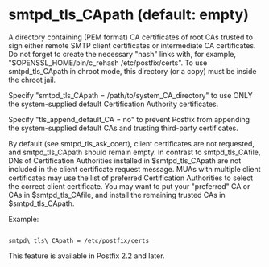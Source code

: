 # smtpd_tls_CApath (default: empty)
 A directory containing (PEM format) CA certificates of root CAs
trusted to sign either remote SMTP client certificates or intermediate CA
certificates. Do not forget to create the necessary "hash" links with,
for example, "$OPENSSL\_HOME/bin/c\_rehash /etc/postfix/certs". To use
smtpd\_tls\_CApath in chroot mode, this directory (or a copy) must be
inside the chroot jail. 


 Specify "smtpd\_tls\_CApath = /path/to/system\_CA\_directory" to
use ONLY the system-supplied default Certification Authority certificates.



 Specify "tls\_append\_default\_CA = no" to prevent Postfix from
appending the system-supplied default CAs and trusting third-party
certificates. 


 By default (see smtpd\_tls\_ask\_ccert), client certificates are
not requested, and smtpd\_tls\_CApath should remain empty. In contrast
to smtpd\_tls\_CAfile, DNs of Certification Authorities installed
in $smtpd\_tls\_CApath are not included in the client certificate
request message. MUAs with multiple client certificates may use the
list of preferred Certification Authorities to select the correct
client certificate. You may want to put your "preferred" CA or
CAs in $smtpd\_tls\_CAfile, and install the remaining trusted CAs in
$smtpd\_tls\_CApath. 


 Example: 



```

smtpd\_tls\_CApath = /etc/postfix/certs

```

 This feature is available in Postfix 2.2 and later. 



